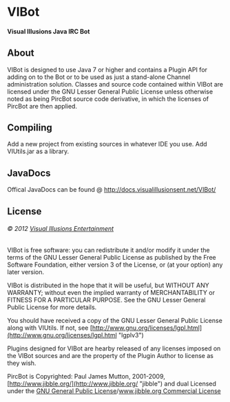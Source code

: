 # VIBot #
#### Visual Illusions Java IRC Bot ####

## About ##
VIBot is designed to use Java 7 or higher
and contains a Plugin API for adding on to the Bot or to be used as just a stand-alone Channel administration solution.
Classes and source code contained within VIBot are licensed under the GNU Lesser General Public License unless otherwise noted as being PircBot source code derivative,
in which the licenses of PircBot are then applied.

## Compiling ##
Add a new project from existing sources in whatever IDE you use. 
Add VIUtils.jar as a library.

## JavaDocs ##
Offical JavaDocs can be found @ http://docs.visualillusionsent.net/VIBot/

## License ##

###### &copy; 2012 [Visual Illusions Entertainment](http://visualillusionsent.net/ "vi") ######

VIBot is free software: you can redistribute it and/or modify
it under the terms of the GNU Lesser General Public License as published by
the Free Software Foundation, either version 3 of the License, or
(at your option) any later version.

VIBot is distributed in the hope that it will be useful, but WITHOUT ANY WARRANTY; 
without even the implied warranty of MERCHANTABILITY or FITNESS FOR A PARTICULAR PURPOSE.
See the GNU Lesser General Public License for more details.

You should have received a copy of the GNU Lesser General Public License along with VIUtils.
If not, see [http://www.gnu.org/licenses/lgpl.html](http://www.gnu.org/licenses/lgpl.html "lgplv3")

Plugins designed for VIBot are hearby released of any licenses imposed on the VIBot sources and are the property of the Plugin Author to license as they wish.

PircBot is Copyrighted: Paul James Mutton, 2001-2009, [http://www.jibble.org/](http://www.jibble.org/ "jibble")
and dual Licensed under the [GNU General Public License](http://www.gnu.org/licenses/gpl.html "gpl")/[www.jibble.org Commercial License](http://www.jibble.org/licenses/commercial-license.php "jibble_commericial")
